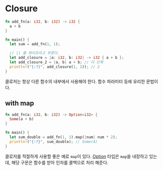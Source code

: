 # Closure

```rs
fn add_fn(a: i32, b: i32) -> i32 {
  a + b
}

fn main() {
  let sum = add_fn(1, 1);

  // || 를 파이프라고 부른다.
  let add_closure = |a: i32, b: i32| -> i32 { a + b };
  let add_closure_2 = |a, b| a + b; // 더 단축
  println!("{:?}", add_closure(1, 1)); // 2
}
```

클로저는 항상 다른 함수의 내부에서 사용해야 한다. 함수 파라미터 등에 유리한 문법이다.

## with map

```rs
fn add_fn(a: i32, b: i32) -> Option<i32> {
  Some(a + b)
}

fn main() {
  let sum_double = add_fn(1, 1).map(|num| num * 2);
  println!("{:?}", sum_double); // Some(4)
}
```

클로저를 적절하게 사용할 좋은 예로 `map`이 있다. [Option](./option.md) 타입은 `map`을 내장하고 있는데, 해당 구문은 함수를 받아 인자를 콜백으로 처리 해준다.
